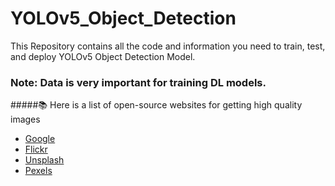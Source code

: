 # YOLOv5_Object_Detection
This Repository contains all the code and information you need to train, test, and deploy YOLOv5 Object Detection Model.

### Note: Data is very important for training DL models. 
#####:books: Here is a list of open-source websites for getting high quality images

* [Google](www.google.com)
* [Flickr](www.flickr.com)
* [Unsplash](www.unsplash.com)
* [Pexels](www.pexels.com)


